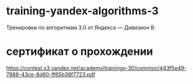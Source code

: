 # training-yandex-algorithms-3
Тренировки по алгоритмам 3.0 от Яндекса — Дивизион B

# сертификат о прохождении
https://contest.s3.yandex.net/academy/trainings-30/common/443f5e49-7888-43ce-8d60-ff65b38f7723.pdf
